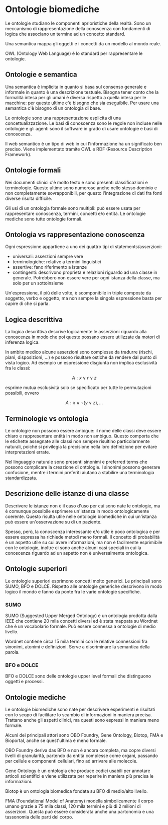 # Ontologie biomediche 

Le ontologie studiano le componenti aprioristiche della realtà. Sono un meccanismo di rappresentazione della conoscenza con fondamenti di logica che associano un termine ad un concetto standard. 

Una semantica mappa gli oggetti e i concetti da un modello al mondo reale.

OWL (Ontology Web Language) è lo standard per rappresentare le ontologie.

## Ontologie e semantica

Una semantica è implicita in quanto si basa sul consenso generale e informale in quanto è una descrizione testuale. Bisogna tener conto che la formalità intesa per gli umani è diversa rispetto a quella intesa per le macchine: per queste ultime c'è bisogno che sia eseguibile. Per usare una semantica c'è bisogno di un ontologia di base.

Le ontologie sono una rappresentazione esplicita di una concettualizzazione. Le basi di conoscenza sono le regole non incluse nelle ontologie e gli agenti sono il software in grado di usare ontologie e basi di conoscenza.

Il web semantico è un tipo di web in cui l'informazione ha un significato ben preciso. Viene implementato tramite OWL e RDF (Resource Description Framework).

## Ontologie formali

Nei documenti clinici c'è molto testo e sono presenti classificazioni e terminologie. Queste ultime sono numerose anche nello stesso dominio e non completamente sovrapponibili, per questo l'integrazione di dati fra fonti diverse risulta difficile.

Gli usi di un ontologia formale sono multipli: può essere usata per rappresentare conoscenza, termini, concetti e/o entità. Le ontologie mediche sono tutte ontologie formali.

## Ontologia vs rappresentazione conoscenza

Ogni espressione appartiene a uno dei quattro tipi di statements/asserzioni:

- universali: asserzioni sempre vere
- terminologiche: relative a termini linguistici
- assertive: fano riferimento a istanze
- contingenti: descrivono proprietà e relazioni riguardo ad una classe in generale. Potrebbero non essere vere per ogni istanza della classe, ma solo per un sottoinsieme

Un'espressione, il più delle volte, è scomponibile in triple composte da soggetto, verbo e oggetto, ma non sempre la singola espressione basta per capire di che si parla.

## Logica descrittiva

La logica descrittiva descrive logicamente le asserzioni riguardo alla conoscenza in modo che poi queste possano essere utilizzate da motori di inferenza logica.

In ambito medico alcune asserzioni sono complesse da tradurre (rischi, piani, disposizioni, ...) e possono risultare ostiche da rendere dal punto di vista logico. Ad esempio un espressione disgiunta non implica esclusività fra le classi:

$$
A: x \lor r \lor z
$$ 

esprime mutua esclusività solo se specificato per tutte le permutazioni possibili, ovvero 

$$
A: x \land \neg(y \lor z) , \dots
$$

## Terminologie vs ontologia

Le ontologie non possono essere ambigue: il nome delle classi deve essere chiaro e rappresentare entità in modo non ambiguo. Questo comporta che le etichette assegnate alle classi non sempre risultino particolarmente naturali, poiché si privilegia la precisione nella loro definizione per evitare interpretazioni errate.

Nel linguaggio naturale sono presenti sinonimi e preferred terms che possono complicare la creazione di ontologie. I sinonimi possono generare confusione, mentre i termini preferiti aiutano a stabilire una terminologia standardizzata.

## Descrizione delle istanze di una classe

Descrivere le istanze non è il caso d'uso per cui sono nate le ontologie, ma è comunque possibile esprimere un'istanza in modo ontologicamente coerente. Questo risulta utile nelle ontologie biomediche in cui un'istanza può essere un'osservazione su di un paziente.

Spesso, però, la conoscenza interessante e/o utile è poco ontologica e per essere espressa ha richiede metodi meno formali. Il concetto di probabilità è un aspetto utile su cui avere informazioni, ma non è facilmente esprimibile con le ontologie, inoltre ci sono anche alcuni casi speciali in cui la conoscenza riguardo ad un aspetto non è universalmente ontologica.

## Ontologie superiori

Le ontologie superiori esprimono concetti molto generici. Le principali sono SUMO, BFO e DOLCE. Rispetto alle ontologie generiche descrivono in modo logico il mondo e fanno da ponte fra le varie ontologie specifiche.

### SUMO

SUMO (Suggested Upper Merged Ontology) è un ontologia prodotta dalla IEEE che contiene 20 mila concetti diversi ed è stata mappata su Wordnet che è un vocabolario formale. Può essere connessa a ontologie di medio livello.

Wordnet contiene circa 15 mila termini con le relative connessioni fra sinonimi, atonimi e definizioni. Serve a discriminare la semantica della parola.

### BFO e DOLCE

BFO e DOLCE sono delle ontologie upper level formali che distinguono oggetti e processi.

## Ontologie mediche

Le ontologie biomediche sono nate per descrivere esperimenti e risultati con lo scopo di facilitare lo scambio di informazioni in maniera precisa. Trattano anche gli aspetti clinici, ma questi sono espressi in maniera meno formale.

Alcuni dei principali attori sono OBO Foundry, Gene Ontology, Biotop, FMA e Bioportal, anche se quest'ultima è meno formale.

OBO Foundry deriva das BFO e non è ancora completa, ma copre diversi livelli di granularità, partendo da entità complesse come organi, passando per cellule e componenti cellulari, fino ad arrivare alle molecole.

Gene Ontology è un ontologia che produce codici usabili per annotare articoli scientifici e viene utilizzata per reperire in maniera più precisa le informazioni.

Biotop è un ontologia biomedica fondata su BFO di medio/alto livello.

FMA (Foundational Model of Anatomy) modella simbolicamente il corpo umano grazie a 75 mila classi, 120 mila termini e più di 2 milioni di asserzioni. Questa può essere considerata anche una partonomia e una tassonomia delle parti del corpo.